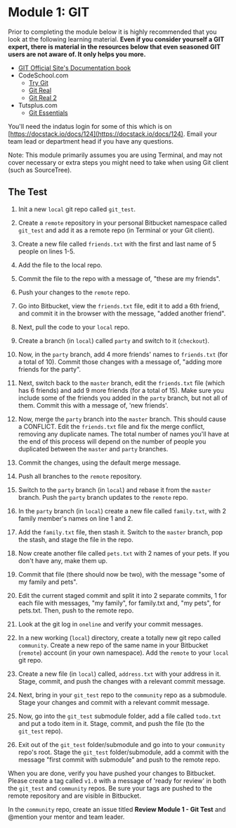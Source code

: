 # Module 1: GIT

Prior to completing the module below it is highly recommended that you look at the following learning material.  **Even if you consider yourself a GIT expert, there is material in the resources below that even seasoned GIT users are not aware of.  It only helps you more.**

* [GIT Official Site's Documentation book](http://git-scm.com/book)
* CodeSchool.com
  * [Try Git](http://www.codeschool.com/courses/try-git)
  * [Git Real](http://www.codeschool.com/courses/git-real)
  * [Git Real 2](http://www.codeschool.com/courses/git-real-2)
* Tutsplus.com
  * [Git Essentials](https://tutsplus.com/course/git-essentials)

You'll need the indatus login for some of this which is on [https://docstack.io/docs/124](https://docstack.io/docs/124).  Email your team lead or department head if you have any questions.

Note: This module primarily assumes you are using Terminal, and may not cover necessary or extra steps you might need to take when using Git client (such as SourceTree). 

## The Test

1.  Init a new `local` git repo called `git_test`.

2.  Create a `remote` repository in your personal Bitbucket namespace called `git_test` and add it as a remote repo (in Terminal or your Git client).

3.  Create a new file called `friends.txt` with the first and last name of 5 people on lines 1-5.

4.  Add the file to the local repo.

5.  Commit the file to the repo with a message of, "these are my friends".

6.  Push your changes to the `remote` repo.

7.  Go into Bitbucket, view the `friends.txt` file, edit it to add a 6th friend, and commit it in the browser with the message, "added another friend".

8.  Next, pull the code to your `local` repo.

9.  Create a branch (in `local`) called `party` and switch to it (`checkout`).

10. Now, in the `party` branch, add 4 more friends' names to `friends.txt` (for a total of 10). Commit those changes with a message of, "adding more friends for the party".

11. Next, switch back to the `master` branch, edit the `friends.txt` file (which has 6 friends) and add 9 more friends (for a total of 15). Make sure you include some of the friends you added in the `party` branch, but not all of them.  Commit this with a message of, 'new friends'.

12. Now, merge the `party` branch into the `master` branch.  This should cause a CONFLICT.  Edit the `friends.txt` file and fix the merge conflict, removing any duplicate names.  The total number of names you'll have at the end of this process will depend on the number of people you duplicated between the `master` and `party` branches.

13. Commit the changes, using the default merge message.

14. Push all branches to the `remote` repository.

15. Switch to the `party` branch (in `local`) and rebase it from the `master` branch.  Push the `party` branch updates to the `remote` repo.

16. In the `party` branch (in `local`) create a new file called `family.txt`, with 2 family member's names on line 1 and 2.

17. Add the `family.txt` file, then stash it. Switch to the `master` branch, pop the stash, and stage the file in the repo.

18. Now create another file called `pets.txt` with 2 names of your pets. If you don't have any, make them up.

19. Commit that file (there should now be two), with the message "some of my family and pets".

20. Edit the current staged commit and split it into 2 separate commits, 1 for each file with messages, "my family", for family.txt and, "my pets", for pets.txt.  Then, push to the remote repo.

21. Look at the git log in `oneline` and verify your commit messages.

22. In a new working (`local`) directory, create a totally new git repo called `community`. Create a new repo of the same name in your Bitbucket (`remote`) account (in your own namespace). Add the `remote` to your `local` git repo.

23. Create a new file (in `local`) called, `address.txt` with your address in it. Stage, commit, and push the changes with a relevant commit message.

24. Next, bring in your `git_test` repo to the `community` repo as a submodule. Stage your changes and commit with a relevant commit message.

25. Now, go into the `git_test` submodule folder, add a file called `todo.txt` and put a todo item in it.  Stage, commit, and push the file (to the `git_test` repo).

26. Exit out of the `git_test` folder/submodule and go into to your `community` repo's root. Stage the `git_test` folder/submodule, add a commit with the message "first commit with submodule" and push to the remote repo.

When you are done, verify you have pushed your changes to Bitbucket.  Please create a tag called `v1.0` with a message of 'ready for review' in both the `git_test` and `community` repos.  Be sure your tags are pushed to the remote repository and are visible in Bitbucket.

In the `community` repo, create an issue titled **Review Module 1 - Git Test** and @mention your mentor and team leader.